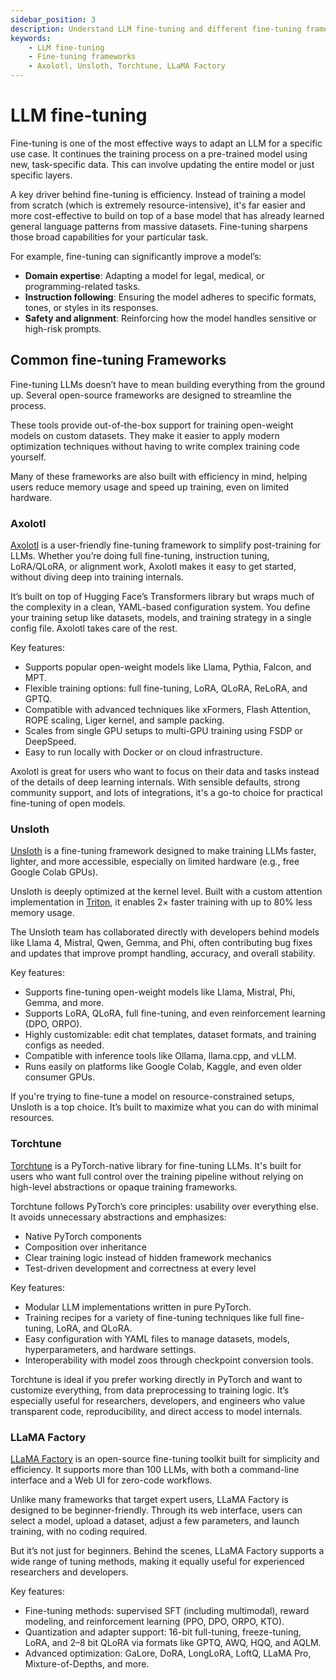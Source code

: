 ```yaml
---
sidebar_position: 3
description: Understand LLM fine-tuning and different fine-tuning frameworks
keywords:
    - LLM fine-tuning
    - Fine-tuning frameworks
    - Axolotl, Unsloth, Torchtune, LLaMA Factory
---
```


# LLM fine-tuning

Fine-tuning is one of the most effective ways to adapt an LLM for a specific use case. It continues the training process on a pre-trained model using new, task-specific data. This can involve updating the entire model or just specific layers.

A key driver behind fine-tuning is efficiency. Instead of training a model from scratch (which is extremely resource-intensive), it's far easier and more cost-effective to build on top of a base model that has already learned general language patterns from massive datasets. Fine-tuning sharpens those broad capabilities for your particular task.

For example, fine-tuning can significantly improve a model’s:

- **Domain expertise**: Adapting a model for legal, medical, or programming-related tasks.
- **Instruction following**: Ensuring the model adheres to specific formats, tones, or styles in its responses.
- **Safety and alignment**: Reinforcing how the model handles sensitive or high-risk prompts.

## Common fine-tuning Frameworks

Fine-tuning LLMs doesn’t have to mean building everything from the ground up. Several open-source frameworks are designed to streamline the process.

These tools provide out-of-the-box support for training open-weight models on custom datasets. They make it easier to apply modern optimization techniques without having to write complex training code yourself.

Many of these frameworks are also built with efficiency in mind, helping users reduce memory usage and speed up training, even on limited hardware.

### Axolotl

[Axolotl](https://axolotl.ai/) is a user-friendly fine-tuning framework to simplify post-training for LLMs. Whether you’re doing full fine-tuning, instruction tuning, LoRA/QLoRA, or alignment work, Axolotl makes it easy to get started, without diving deep into training internals.

It’s built on top of Hugging Face’s Transformers library but wraps much of the complexity in a clean, YAML-based configuration system. You define your training setup like datasets, models, and training strategy in a single config file. Axolotl takes care of the rest.

Key features:

- Supports popular open-weight models like Llama, Pythia, Falcon, and MPT.
- Flexible training options: full fine-tuning, LoRA, QLoRA, ReLoRA, and GPTQ.
- Compatible with advanced techniques like xFormers, Flash Attention, ROPE scaling, Liger kernel, and sample packing.
- Scales from single GPU setups to multi-GPU training using FSDP or DeepSpeed.
- Easy to run locally with Docker or on cloud infrastructure.

Axolotl is great for users who want to focus on their data and tasks instead of the details of deep learning internals. With sensible defaults, strong community support, and lots of integrations, it's a go-to choice for practical fine-tuning of open models.

### Unsloth

[Unsloth](https://unsloth.ai/) is a fine-tuning framework designed to make training LLMs faster, lighter, and more accessible, especially on limited hardware (e.g., free Google Colab GPUs).

Unsloth is deeply optimized at the kernel level. Built with a custom attention implementation in [Triton](https://openai.com/index/triton), it enables 2× faster training with up to 80% less memory usage.

The Unsloth team has collaborated directly with developers behind models like Llama 4, Mistral, Qwen, Gemma, and Phi, often contributing bug fixes and updates that improve prompt handling, accuracy, and overall stability.

Key features:

- Supports fine-tuning open-weight models like Llama, Mistral, Phi, Gemma, and more.
- Supports LoRA, QLoRA, full fine-tuning, and even reinforcement learning (DPO, ORPO).
- Highly customizable: edit chat templates, dataset formats, and training configs as needed.
- Compatible with inference tools like Ollama, llama.cpp, and vLLM.
- Runs easily on platforms like Google Colab, Kaggle, and even older consumer GPUs.

If you're trying to fine-tune a model on resource-constrained setups, Unsloth is a top choice. It’s built to maximize what you can do with minimal resources.

### Torchtune

[Torchtune](https://github.com/pytorch/torchtune) is a PyTorch-native library for fine-tuning LLMs. It's built for users who want full control over the training pipeline without relying on high-level abstractions or opaque training frameworks.

Torchtune follows PyTorch’s core principles: usability over everything else. It avoids unnecessary abstractions and emphasizes:

- Native PyTorch components
- Composition over inheritance
- Clear training logic instead of hidden framework mechanics
- Test-driven development and correctness at every level

Key features:

- Modular LLM implementations written in pure PyTorch.
- Training recipes for a variety of fine-tuning techniques like full fine-tuning, LoRA, and QLoRA.
- Easy configuration with YAML files to manage datasets, models, hyperparameters, and hardware settings.
- Interoperability with model zoos through checkpoint conversion tools.

Torchtune is ideal if you prefer working directly in PyTorch and want to customize everything, from data preprocessing to training logic. It’s especially useful for researchers, developers, and engineers who value transparent code, reproducibility, and direct access to model internals.

### LLaMA Factory

[LLaMA Factory](https://github.com/hiyouga/LLaMA-Factory) is an open-source fine-tuning toolkit built for simplicity and efficiency. It supports more than 100 LLMs, with both a command-line interface and a Web UI for zero-code workflows.

Unlike many frameworks that target expert users, LLaMA Factory is designed to be beginner-friendly. Through its web interface, users can select a model, upload a dataset, adjust a few parameters, and launch training, with no coding required.

But it’s not just for beginners. Behind the scenes, LLaMA Factory supports a wide range of tuning methods, making it equally useful for experienced researchers and developers.

Key features:

- Fine-tuning methods: supervised SFT (including multimodal), reward modeling, and reinforcement learning (PPO, DPO, ORPO, KTO).
- Quantization and adapter support: 16-bit full-tuning, freeze-tuning, LoRA, and 2–8 bit QLoRA via formats like GPTQ, AWQ, HQQ, and AQLM.
- Advanced optimization: GaLore, DoRA, LongLoRA, LoftQ, LLaMA Pro, Mixture-of-Depths, and more.